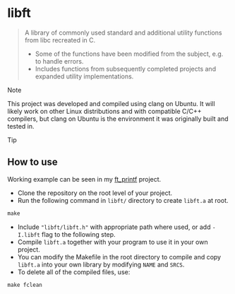 # libft
> A library of commonly used standard and additional utility functions from libc recreated in C.
> - Some of the functions have been modified from the subject, e.g. to handle errors.
> - Includes functions from subsequently completed projects and expanded utility implementations.

> [!NOTE]
> This project was developed and compiled using clang on Ubuntu. It will likely work on other Linux distributions and with compatible C/C++ compilers, but clang on Ubuntu is the environment it was originally built and tested in.

> [!TIP]
> ## How to use
> Working example can be seen in my [ft_printf](https://github.com/mordori/ft_printf) project. 
- Clone the repository on the root level of your project.
- Run the following command in `libft/` directory to create `libft.a` at root.
``` Makefile
make
```
- Include `"libft/libft.h"` with appropriate path where used, or add `-I.libft` flag to the following step.
- Compile `libft.a` together with your program to use it in your own project.
- You can modify the Makefile in the root directory to compile and copy `libft.a` into your own library by modifying `NAME` and `SRCS`.
- To delete all of the compiled files, use:
``` Makefile
make fclean
```
